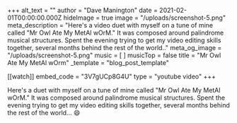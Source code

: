 +++
alt_text = ""
author = "Dave Manington"
date = 2021-02-01T00:00:00.000Z
hideImage = true
image = "/uploads/screenshot-5.png"
meta_description = "Here's a video duet with myself on a tune of mine called \"Mr Owl Ate My MetAl wOrM.\" It was composed around palindrome musical structures. Spent the evening trying to get my video editing skills together, several months behind the rest of the world.."
meta_og_image = "/uploads/screenshot-5.png"
music = [ ]
musicTop = false
title = "Mr Owl Ate My MetAl wOrm"
_template = "blog_post_template"

[[watch]]
embed_code = "3V7gUCp8G4U"
type = "youtube video"
+++

Here's a duet with myself on a tune of mine called "Mr Owl Ate My MetAl wOrM." It was composed around palindrome musical structures. Spent the evening trying to get my video editing skills together, several months behind the rest of the world... :smile:
